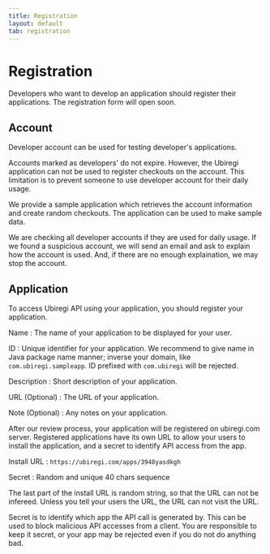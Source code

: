 ```yaml
---
title: Registration
layout: default
tab: registration
---
```


# Registration

Developers who want to develop an application should register their applications.
The registration form will open soon.

## Account

Developer account can be used for testing developer's applications.

Accounts marked as developers' do not expire.
However, the Ubiregi application can not be used to register checkouts on the account.
This limitation is to prevent someone to use developer account for their daily usage.

We provide a sample application which retrieves the account information and create random checkouts.
The application can be used to make sample data.

We are checking all developer accounts if they are used for daily usage.
If we found a suspicious account, we will send an email and ask to explain how the account is used.
And, if there are no enough explaination, we may stop the account.

## Application

To access Ubiregi API using your application, you should register your application.

Name
: The name of your application to be displayed for your user.

ID
: Unique identifier for your application.
  We recommend to give name in Java package name manner; inverse your domain, like `com.ubiregi.sampleapp`.
  ID prefixed with `com.ubiregi` will be rejected.

Description
: Short description of your application.

URL (Optional)
: The URL of your application. 

Note (Optional)
: Any notes on your application.

After our review process, your application will be registered on ubiregi.com server.
Registered applications have its own URL to allow your users to install the application, and a secret to identify API access from the app.

Install URL
: `https://ubiregi.com/apps/3948yasdkgh`

Secret
: Random and unique 40 chars sequence

The last part of the install URL is random string, so that the URL can not be infereed. 
Unless you tell your users the URL, the URL can not visit the URL.

Secret is to identify which app the API call is generated by.
This can be used to block malicious API accesses from a client.
You are responsible to keep it secret, or your app may be rejected even if you do not do anything bad.
